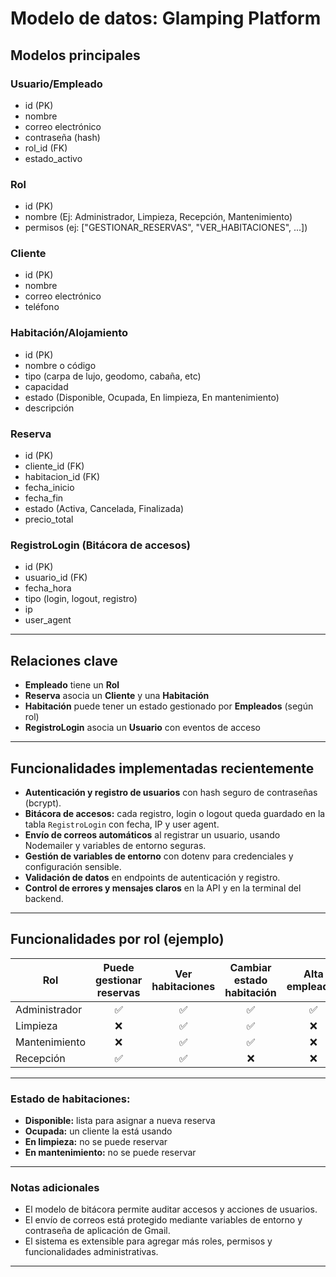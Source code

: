 # Modelo de datos: Glamping Platform

## Modelos principales

### Usuario/Empleado
- id (PK)
- nombre
- correo electrónico
- contraseña (hash)
- rol_id (FK)
- estado_activo

### Rol
- id (PK)
- nombre (Ej: Administrador, Limpieza, Recepción, Mantenimiento)
- permisos (ej: ["GESTIONAR_RESERVAS", "VER_HABITACIONES", ...])

### Cliente
- id (PK)
- nombre
- correo electrónico
- teléfono

### Habitación/Alojamiento
- id (PK)
- nombre o código
- tipo (carpa de lujo, geodomo, cabaña, etc)
- capacidad
- estado (Disponible, Ocupada, En limpieza, En mantenimiento)
- descripción

### Reserva
- id (PK)
- cliente_id (FK)
- habitacion_id (FK)
- fecha_inicio
- fecha_fin
- estado (Activa, Cancelada, Finalizada)
- precio_total

### RegistroLogin (Bitácora de accesos)
- id (PK)
- usuario_id (FK)
- fecha_hora
- tipo (login, logout, registro)
- ip
- user_agent

---

## Relaciones clave

- **Empleado** tiene un **Rol**
- **Reserva** asocia un **Cliente** y una **Habitación**
- **Habitación** puede tener un estado gestionado por **Empleados** (según rol)
- **RegistroLogin** asocia un **Usuario** con eventos de acceso

---

## Funcionalidades implementadas recientemente

- **Autenticación y registro de usuarios** con hash seguro de contraseñas (bcrypt).
- **Bitácora de accesos:** cada registro, login o logout queda guardado en la tabla `RegistroLogin` con fecha, IP y user agent.
- **Envío de correos automáticos** al registrar un usuario, usando Nodemailer y variables de entorno seguras.
- **Gestión de variables de entorno** con dotenv para credenciales y configuración sensible.
- **Validación de datos** en endpoints de autenticación y registro.
- **Control de errores y mensajes claros** en la API y en la terminal del backend.

---

## Funcionalidades por rol (ejemplo)

| Rol           | Puede gestionar reservas | Ver habitaciones | Cambiar estado habitación | Alta empleados | Ver reportes |
|---------------|:----------------------:|:---------------:|:------------------------:|:-------------:|:------------:|
| Administrador |          ✅             |       ✅        |           ✅             |      ✅       |      ✅      |
| Limpieza      |          ❌             |       ✅        |           ✅             |      ❌       |      ❌      |
| Mantenimiento |          ❌             |       ✅        |           ✅             |      ❌       |      ❌      |
| Recepción     |          ✅             |       ✅        |           ❌             |      ❌       |      ❌      |

---

### Estado de habitaciones:

- **Disponible:** lista para asignar a nueva reserva
- **Ocupada:** un cliente la está usando
- **En limpieza:** no se puede reservar
- **En mantenimiento:** no se puede reservar

---

### Notas adicionales

- El modelo de bitácora permite auditar accesos y acciones de usuarios.
- El envío de correos está protegido mediante variables de entorno y contraseña de aplicación de Gmail.
- El sistema es extensible para agregar más roles, permisos y funcionalidades administrativas.

---